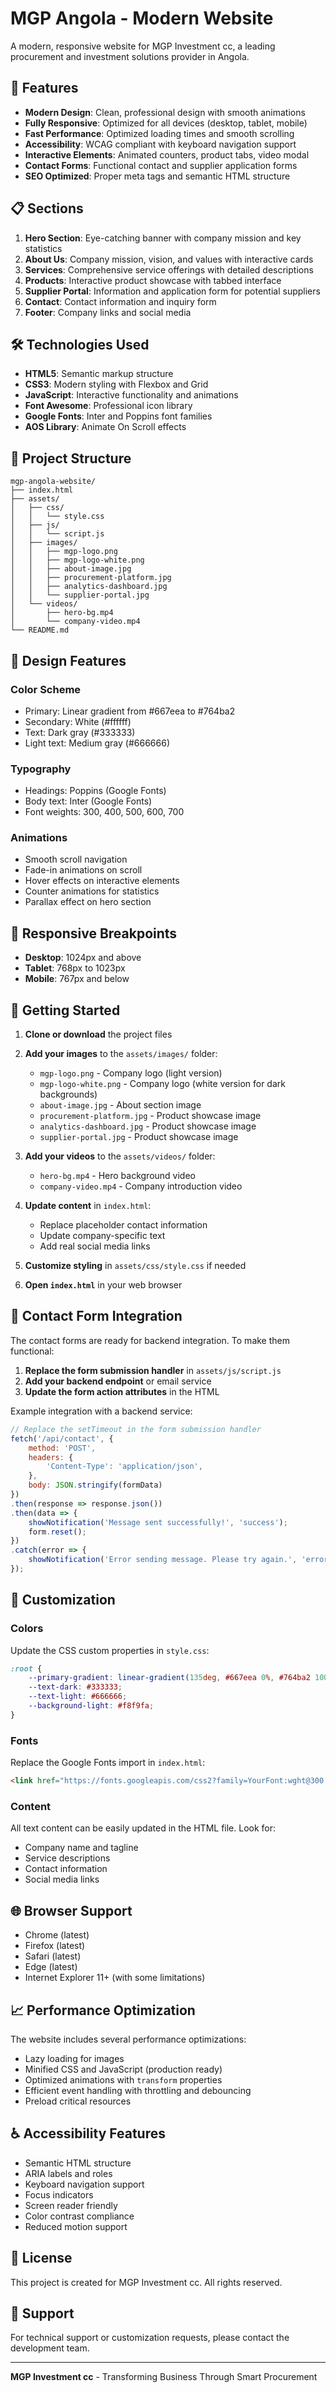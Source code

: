 # MGP Angola - Modern Website

A modern, responsive website for MGP Investment cc, a leading procurement and investment solutions provider in Angola.

## 🚀 Features

- **Modern Design**: Clean, professional design with smooth animations
- **Fully Responsive**: Optimized for all devices (desktop, tablet, mobile)
- **Fast Performance**: Optimized loading times and smooth scrolling
- **Accessibility**: WCAG compliant with keyboard navigation support
- **Interactive Elements**: Animated counters, product tabs, video modal
- **Contact Forms**: Functional contact and supplier application forms
- **SEO Optimized**: Proper meta tags and semantic HTML structure

## 📋 Sections

1. **Hero Section**: Eye-catching banner with company mission and key statistics
2. **About Us**: Company mission, vision, and values with interactive cards
3. **Services**: Comprehensive service offerings with detailed descriptions
4. **Products**: Interactive product showcase with tabbed interface
5. **Supplier Portal**: Information and application form for potential suppliers
6. **Contact**: Contact information and inquiry form
7. **Footer**: Company links and social media

## 🛠️ Technologies Used

- **HTML5**: Semantic markup structure
- **CSS3**: Modern styling with Flexbox and Grid
- **JavaScript**: Interactive functionality and animations
- **Font Awesome**: Professional icon library
- **Google Fonts**: Inter and Poppins font families
- **AOS Library**: Animate On Scroll effects

## 📁 Project Structure

```
mgp-angola-website/
├── index.html
├── assets/
│   ├── css/
│   │   └── style.css
│   ├── js/
│   │   └── script.js
│   ├── images/
│   │   ├── mgp-logo.png
│   │   ├── mgp-logo-white.png
│   │   ├── about-image.jpg
│   │   ├── procurement-platform.jpg
│   │   ├── analytics-dashboard.jpg
│   │   └── supplier-portal.jpg
│   └── videos/
│       ├── hero-bg.mp4
│       └── company-video.mp4
└── README.md
```

## 🎨 Design Features

### Color Scheme
- Primary: Linear gradient from #667eea to #764ba2
- Secondary: White (#ffffff)
- Text: Dark gray (#333333)
- Light text: Medium gray (#666666)

### Typography
- Headings: Poppins (Google Fonts)
- Body text: Inter (Google Fonts)
- Font weights: 300, 400, 500, 600, 700

### Animations
- Smooth scroll navigation
- Fade-in animations on scroll
- Hover effects on interactive elements
- Counter animations for statistics
- Parallax effect on hero section

## 📱 Responsive Breakpoints

- **Desktop**: 1024px and above
- **Tablet**: 768px to 1023px
- **Mobile**: 767px and below

## 🚀 Getting Started

1. **Clone or download** the project files
2. **Add your images** to the `assets/images/` folder:
   - `mgp-logo.png` - Company logo (light version)
   - `mgp-logo-white.png` - Company logo (white version for dark backgrounds)
   - `about-image.jpg` - About section image
   - `procurement-platform.jpg` - Product showcase image
   - `analytics-dashboard.jpg` - Product showcase image
   - `supplier-portal.jpg` - Product showcase image

3. **Add your videos** to the `assets/videos/` folder:
   - `hero-bg.mp4` - Hero background video
   - `company-video.mp4` - Company introduction video

4. **Update content** in `index.html`:
   - Replace placeholder contact information
   - Update company-specific text
   - Add real social media links

5. **Customize styling** in `assets/css/style.css` if needed

6. **Open `index.html`** in your web browser

## 📧 Contact Form Integration

The contact forms are ready for backend integration. To make them functional:

1. **Replace the form submission handler** in `assets/js/script.js`
2. **Add your backend endpoint** or email service
3. **Update the form action attributes** in the HTML

Example integration with a backend service:

```javascript
// Replace the setTimeout in the form submission handler
fetch('/api/contact', {
    method: 'POST',
    headers: {
        'Content-Type': 'application/json',
    },
    body: JSON.stringify(formData)
})
.then(response => response.json())
.then(data => {
    showNotification('Message sent successfully!', 'success');
    form.reset();
})
.catch(error => {
    showNotification('Error sending message. Please try again.', 'error');
});
```

## 🔧 Customization

### Colors
Update the CSS custom properties in `style.css`:

```css
:root {
    --primary-gradient: linear-gradient(135deg, #667eea 0%, #764ba2 100%);
    --text-dark: #333333;
    --text-light: #666666;
    --background-light: #f8f9fa;
}
```

### Fonts
Replace the Google Fonts import in `index.html`:

```html
<link href="https://fonts.googleapis.com/css2?family=YourFont:wght@300;400;500;600;700&display=swap" rel="stylesheet">
```

### Content
All text content can be easily updated in the HTML file. Look for:
- Company name and tagline
- Service descriptions
- Contact information
- Social media links

## 🌐 Browser Support

- Chrome (latest)
- Firefox (latest)
- Safari (latest)
- Edge (latest)
- Internet Explorer 11+ (with some limitations)

## 📈 Performance Optimization

The website includes several performance optimizations:
- Lazy loading for images
- Minified CSS and JavaScript (production ready)
- Optimized animations with `transform` properties
- Efficient event handling with throttling and debouncing
- Preload critical resources

## ♿ Accessibility Features

- Semantic HTML structure
- ARIA labels and roles
- Keyboard navigation support
- Focus indicators
- Screen reader friendly
- Color contrast compliance
- Reduced motion support

## 📄 License

This project is created for MGP Investment cc. All rights reserved.

## 🤝 Support

For technical support or customization requests, please contact the development team.

---

**MGP Investment cc** - Transforming Business Through Smart Procurement